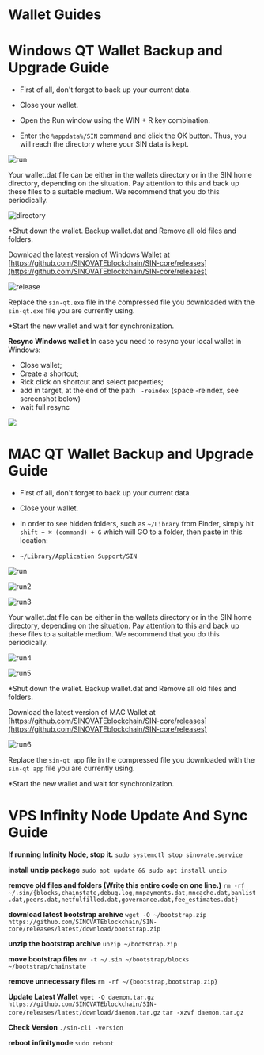 # Wallet Guides


# Windows QT Wallet Backup and Upgrade Guide

* First of all, don't forget to back up your current data.

* Close your wallet.

* Open the Run window using the WIN + R key combination.


* Enter the `%appdata%/SIN` command and click the OK button. Thus, you will reach the directory where your SIN data is kept.

![run](assets/img/misc/run.png)
 

Your wallet.dat file can be either in the wallets directory or in the SIN home directory, depending on the situation. Pay attention to this and back up these files to a suitable medium. We recommend that you do this periodically.

  
![directory](assets/img/misc/directory.png)

*Shut down the wallet. Backup wallet.dat and Remove all old files and folders. 


Download the latest version of Windows Wallet at [https://github.com/SINOVATEblockchain/SIN-core/releases](https://github.com/SINOVATEblockchain/SIN-core/releases)
 

![release](assets/img/misc/release.png)
  

Replace the `sin-qt.exe` file in the compressed file you downloaded with the `sin-qt.exe` file you are currently using.

*Start the new wallet and wait for synchronization.


**Resync Windows wallet**
In case you need to resync your local wallet in Windows:
* Close wallet;
* Create a shortcut;
* Rick click on shortcut and select properties;
* add in target, at the end of the path ` -reindex` (space -reindex, see screenshot below)
* wait full resync

![](assets/img/misc/win_wallet_reindex.png)



# MAC QT Wallet Backup and Upgrade Guide

  

* First of all, don't forget to back up your current data.

* Close your wallet.

* In order to see hidden folders, such as `~/Library` from Finder, simply hit `shift + ⌘ (command) + G` which will GO to a folder, then paste in this location:


* ```~/Library/Application Support/SIN```

![run](assets/img/misc/mac_backup01.png)

![run2](assets/img/misc/mac_backup02.png)

![run3](assets/img/misc/mac_backup03.png)
 

Your wallet.dat file can be either in the wallets directory or in the SIN home directory, depending on the situation. Pay attention to this and back up these files to a suitable medium. We recommend that you do this periodically.

  
![run4](assets/img/misc/mac_backup04.png)

![run5](assets/img/misc/mac_backup05.png)

*Shut down the wallet. Backup wallet.dat and Remove all old files and folders. 


Download the latest version of MAC Wallet at [https://github.com/SINOVATEblockchain/SIN-core/releases](https://github.com/SINOVATEblockchain/SIN-core/releases)
 

![run6](assets/img/misc/mac_backup06.png)
  

Replace the `sin-qt app` file in the compressed file you downloaded with the `sin-qt app` file you are currently using.

*Start the new wallet and wait for synchronization.



# VPS Infinity Node Update And Sync Guide

**If running Infinity Node, stop it.**
``sudo systemctl stop sinovate.service``

**install unzip package**
``sudo apt update && sudo apt install unzip``

**remove old files and folders (Write this entire code on one line.)**
``rm -rf ~/.sin/{blocks,chainstate,debug.log,mnpayments.dat,mncache.dat,banlist.dat,peers.dat,netfulfilled.dat,governance.dat,fee_estimates.dat}``

**download latest bootstrap archive**
``wget -O ~/bootstrap.zip https://github.com/SINOVATEblockchain/SIN-core/releases/latest/download/bootstrap.zip``

**unzip the bootstrap archive**
``unzip ~/bootstrap.zip``

**move bootstrap files**
``mv -t ~/.sin ~/bootstrap/blocks ~/bootstrap/chainstate``

**remove unnecessary files**
``rm -rf ~/{bootstrap,bootstrap.zip}``

**Update Latest Wallet**
``wget -O daemon.tar.gz https://github.com/SINOVATEblockchain/SIN-core/releases/latest/download/daemon.tar.gz``
``tar -xzvf daemon.tar.gz``

**Check Version**
``./sin-cli -version``

**reboot infinitynode**
``sudo reboot``


